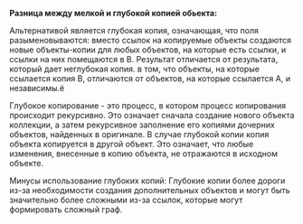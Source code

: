 **Разница между мелкой и глубокой копией обьекта:**
    
Альтернативой является глубокая копия, означающая, что поля разыменовываются:
вместо ссылок на копируемые объекты создаются новые объекты-копии для любых объектов,
на которые есть ссылки, и ссылки на них помещаются в B. Результат отличается от результата,
который дает неглубокая копия. в том, что объекты, на которые ссылается копия B,
отличаются от объектов, на которые ссылается A, и независимы.ё

Глубокое копирование - это процесс, в котором процесс копирования происходит рекурсивно.
Это означает сначала создание нового объекта коллекции, а затем рекурсивное заполнение
его копиями дочерних объектов, найденных в оригинале. В случае глубокой копии копия объекта
копируется в другой объект. Это означает, что любые изменения, внесенные в копию объекта,
не отражаются в исходном объекте.

Минусы использование глубоких копий:
Глубокие копии более дороги из-за необходимости создания дополнительных объектов и могут
быть значительно более сложными из-за ссылок, которые могут формировать сложный граф.
